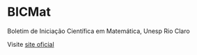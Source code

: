 # BICMat
Boletim de Iniciação Científica em Matemática, Unesp Rio Claro

Visite [site oficial](https://igce.rc.unesp.br/#!/departamentos/matematica/bicmat/)
